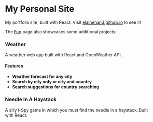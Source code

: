 # My Personal Site

My portfolio site, built with React. Visit [elainehan3.github.io](http://elainehan3.github.io) to see it!

The [Fun](http://elainehan3.github.io/#/fun) page also showcases some additional projects:

### Weather

A weather web app built with React and OpenWeather API.

#### Features 

- **Weather forecast for any city**
- **Search by city only or city and country**
- **Search suggestions for country searching**

### Needle In A Haystack

A silly i-Spy game in which you must find the needle in a haystack. Built with React. 